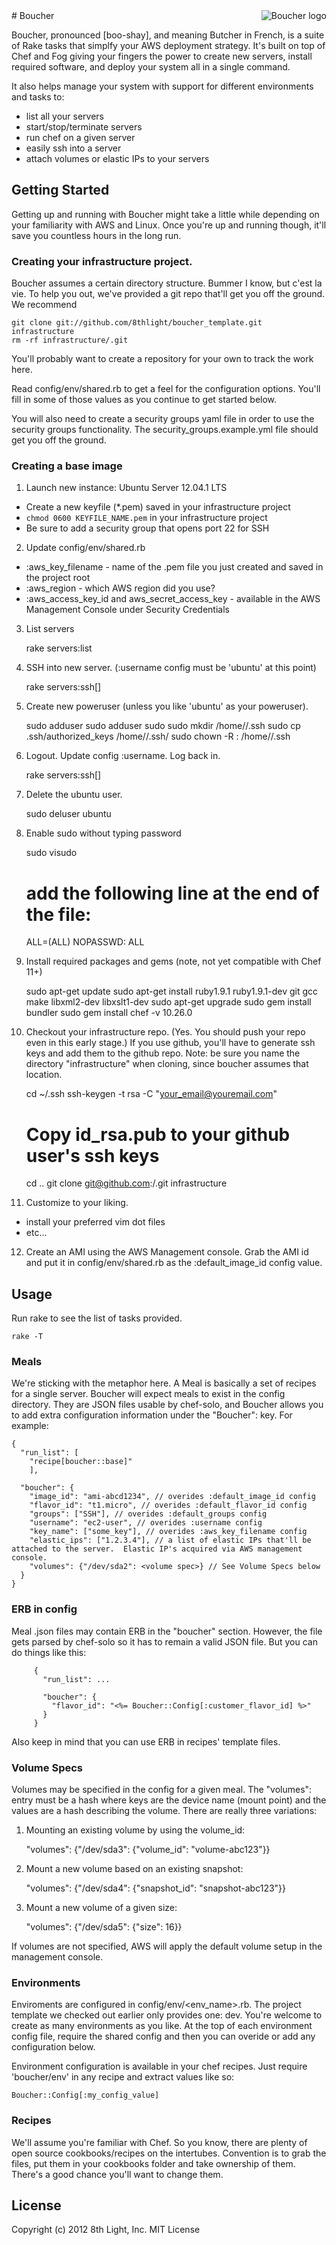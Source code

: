<img src="https://raw.github.com/8thlight/boucher/master/boucher_logo.jpg" alt="Boucher logo" title="Boucher" align="right"/>
# Boucher

Boucher, pronounced [boo-shay], and meaning Butcher in French, is a suite of Rake tasks that simplfy your AWS
deployment strategy.  It's built on top of Chef and Fog giving your fingers the power to create new servers,
install required software, and deploy your system all in a single command.

It also helps manage your system with support for different environments and tasks to:

 * list all your servers
 * start/stop/terminate servers
 * run chef on a given server
 * easily ssh into a server
 * attach volumes or elastic IPs to your servers

## Getting Started

Getting up and running with Boucher might take a little while depending on your familiarity with AWS and Linux.
Once you're up and running though, it'll save you countless hours in the long run.

### Creating your infrastructure project.

Boucher assumes a certain directory structure.  Bummer I know, but c'est la vie.  To help you out, we've provided a git repo
that'll get you off the ground.  We recommend

    git clone git://github.com/8thlight/boucher_template.git infrastructure
    rm -rf infrastructure/.git

You'll probably want to create a repository for your own to track the work here.

Read config/env/shared.rb to get a feel for the configuration options.  You'll fill in some of those values as you continue to get started below.

You will also need to create a security groups yaml file in order to use the security groups functionality.  The security\_groups.example.yml file should get you off the ground.

### Creating a base image

1) Launch new instance: Ubuntu Server 12.04.1 LTS

 * Create a new keyfile (*.pem) saved in your infrastructure project
 * `chmod 0600 KEYFILE_NAME.pem` in your infrastructure project
 * Be sure to add a security group that opens port 22 for SSH

2) Update config/env/shared.rb

 * :aws_key_filename - name of the .pem file you just created and saved in the project root
 * :aws_region - which AWS region did you use?
 * :aws_access_key_id and aws_secret_access_key - available in the AWS Management Console under Security Credentials

3) List servers

    rake servers:list

4) SSH into new server.  (:username config must be 'ubuntu' at this point)

    rake servers:ssh[<instance id>]

5) Create new poweruser (unless you like 'ubuntu' as your poweruser).

    sudo adduser <username>
    sudo adduser <username> sudo
    sudo mkdir /home/<username>/.ssh
    sudo cp .ssh/authorized_keys /home/<username>/.ssh/
    sudo chown -R <username>:<username> /home/<username>/.ssh

6) Logout.  Update config :username. Log back in.

    rake servers:ssh[<instance id>]

7) Delete the ubuntu user.

    sudo deluser ubuntu

8) Enable sudo without typing password

    sudo visudo
    # add the following line at the end of the file:
    <username> ALL=(ALL) NOPASSWD: ALL

9) Install required packages and gems (note, not yet compatible with Chef 11+)

    sudo apt-get update
    sudo apt-get install ruby1.9.1 ruby1.9.1-dev git gcc make libxml2-dev libxslt1-dev
    sudo apt-get upgrade
    sudo gem install bundler
    sudo gem install chef -v 10.26.0

10) Checkout your infrastructure repo.  (Yes.  You should push your repo even in this early stage.)
If you use github, you'll have to generate ssh keys and add them to the github repo. Note: be sure
you name the directory "infrastructure" when cloning, since boucher assumes that location.

    cd ~/.ssh
    ssh-keygen -t rsa -C "your_email@youremail.com"
    # Copy id_rsa.pub to your github user's ssh keys
    cd ..
    git clone git@github.com:<github account name>/<your infratructure project name>.git infrastructure

11) Customize to your liking.

 * install your preferred vim dot files
 * etc...

12) Create an AMI using the AWS Management console.  Grab the AMI id and put it in config/env/shared.rb as the :default_image_id config value.

## Usage

Run rake to see the list of tasks provided.

    rake -T

### Meals

We're sticking with the metaphor here.  A Meal is basically a set of recipes for a single server.
Boucher will expect meals to exist in the config directory.  They are JSON files usable by chef-solo, and Boucher
allows you to add extra configuration information under the "Boucher": key.  For example:

    {
      "run_list": [
        "recipe[boucher::base]"
        ],

      "boucher": {
        "image_id": "ami-abcd1234", // overides :default_image_id config
        "flavor_id": "t1.micro", // overides :default_flavor_id config
        "groups": ["SSH"], // overides :default_groups config
        "username": "ec2-user", // overides :username config
        "key_name": ["some_key"], // overides :aws_key_filename config
        "elastic_ips": ["1.2.3.4"], // a list of elastic IPs that'll be attached to the server.  Elastic IP's acquired via AWS management console.
        "volumes": {"/dev/sda2": <volume spec>} // See Volume Specs below
      }
    }

### ERB in config

Meal .json files may contain ERB in the "boucher" section.  However, the file gets parsed by chef-solo so it has to remain a valid JSON file.  But you can do things like this:

         {
           "run_list": ...

           "boucher": {
             "flavor_id": "<%= Boucher::Config[:customer_flavor_id] %>"
           }
         }

Also keep in mind that you can use ERB in recipes' template files.

### Volume Specs

Volumes may be specified in the config for a given meal. The "volumes": entry must be a hash where keys are the device name (mount point) and the values
are a hash describing the volume.  There are really three variations:

1) Mounting an existing volume by using the volume_id:

    "volumes": {"/dev/sda3": {"volume_id": "volume-abc123"}}

2) Mount a new volume based on an existing snapshot:

    "volumes": {"/dev/sda4": {"snapshot_id": "snapshot-abc123"}}

3) Mount a new volume of a given size:

    "volumes": {"/dev/sda5": {"size": 16}}

If volumes are not specified, AWS will apply the default volume setup in the management console.


### Environments

Enviroments are configured in config/env/<env_name>.rb. The project template we checked out earlier only provides one: dev.
You're welcome to create as many environments as you like.  At the top of each environment config file, require the shared
config and then you can overide or add any configuration below.


Environment configuration is available in your chef recipes.  Just require 'boucher/env' in any recipe and extract values like so:

    Boucher::Config[:my_config_value]

### Recipes

We'll assume you're familiar with Chef.  So you know, there are plenty of open source cookbooks/recipes on the intertubes.
Convention is to grab the files, put them in your cookbooks folder and take ownership of them.  There's a good chance you'll
want to change them.

## License

Copyright (c) 2012 8th Light, Inc.
MIT License
